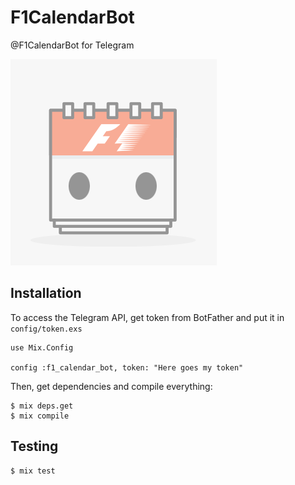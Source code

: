 # F1CalendarBot

@F1CalendarBot for Telegram

![](priv/botpic.png)

## Installation

To access the Telegram API, get token from BotFather and put it in `config/token.exs`
```
use Mix.Config

config :f1_calendar_bot, token: "Here goes my token"
```

Then, get dependencies and compile everything:
```
$ mix deps.get
$ mix compile
```

## Testing

```
$ mix test
```
